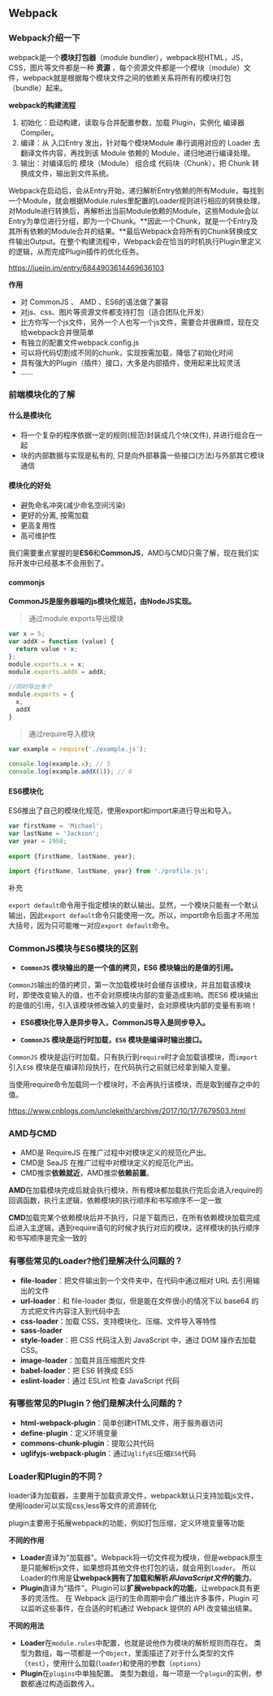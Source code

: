 ## Webpack



### Webpack介绍一下

webpack是一个**模块打包器**（module bundler），webpack视HTML，JS，CSS，图片等文件都是一种 **资源** ，每个资源文件都是一个模块（module）文件，webpack就是根据每个模块文件之间的依赖关系将所有的模块打包（bundle）起来。

**webpack的构建流程**

1. 初始化：启动构建，读取与合并配置参数，加载 Plugin，实例化 编译器Compiler。
2. 编译：从 入口Entry 发出，针对每个模块Module 串行调用对应的 Loader 去翻译文件内容，再找到该 Module 依赖的 Module，递归地进行编译处理。
3. 输出：对编译后的 模块（Module） 组合成 代码块（Chunk），把 Chunk 转换成文件，输出到文件系统。

Webpack在启动后，会从Entry开始，递归解析Entry依赖的所有Module，每找到一个Module，就会根据Module.rules里配置的Loader规则进行相应的转换处理，对Module进行转换后，再解析出当前Module依赖的Module，这些Module会以Entry为单位进行分组，即为一个Chunk。**因此一个Chunk，就是一个Entry及其所有依赖的Module合并的结果。**最后Webpack会将所有的Chunk转换成文件输出Output。在整个构建流程中，Webpack会在恰当的时机执行Plugin里定义的逻辑，从而完成Plugin插件的优化任务。


https://juejin.im/entry/6844903614469636103



**作用**

- 对 CommonJS 、 AMD 、ES6的语法做了兼容
- 对js、css、图片等资源文件都支持打包（适合团队化开发）
- 比方你写一个js文件，另外一个人也写一个js文件，需要合并很麻烦，现在交给webpack合并很简单
- 有独立的配置文件webpack.config.js
- 可以将代码切割成不同的chunk，实现按需加载，降低了初始化时间
- 具有强大的Plugin（插件）接口，大多是内部插件，使用起来比较灵活
- ……







### 前端模块化的了解

#### 什么是模块化

- 将一个复杂的程序依据一定的规则(规范)封装成几个块(文件), 并进行组合在一起
- 块的内部数据与实现是私有的, 只是向外部暴露一些接口(方法)与外部其它模块通信

#### 模块化的好处

- 避免命名冲突(减少命名空间污染)
- 更好的分离, 按需加载
- 更高复用性
- 高可维护性



我们需要重点掌握的是**ES6**和**CommonJS**，AMD与CMD只需了解，现在我们实际开发中已经基本不会用到了。

#### commonjs

**CommonJS是服务器端的js模块化规范，由NodeJS实现。**

> 通过module.exports导出模块

```js
var x = 5;
var addX = function (value) {
  return value + x;
};
module.exports.x = x;
module.exports.addX = addX;
 
//同时导出多个
module.exports = {
  x,
  addX
}
```

> 通过require导入模块

```js
var example = require('./example.js');
 
console.log(example.x); // 5
console.log(example.addX(1)); // 6
```



#### **ES6模块化**

ES6推出了自己的模块化规范，使用export和import来进行导出和导入。

```js
var firstName = 'Michael';
var lastName = 'Jackson';
var year = 1958;
 
export {firstName, lastName, year};
```

```js
import {firstName, lastName, year} from './profile.js';
```
补充

`export default`命令用于指定模块的默认输出。显然，一个模块只能有一个默认输出，因此`export default`命令只能使用一次。所以，import命令后面才不用加大括号，因为只可能唯一对应`export default`命令。







### CommonJS模块与ES6模块的区别

- **`CommonJS` 模块输出的是一个值的拷贝，ES6 模块输出的是值的引用。**

`CommonJS`输出的值的拷贝，第一次加载模块时会缓存该模块，并且加载该模块时，即使改变输入的值，也不会对原模块内部的变量造成影响。而ES6 模块输出的是值的引用，引入该模块修改输入的变量时，会对原模块内部的变量有影响！

* **ES6模块化导入是异步导入，CommonJS导入是同步导入。**

- **`CommonJS` 模块是运行时加载，`ES6` 模块是编译时输出接口。**

`CommonJS` 模块是运行时加载，只有执行到`require`时才会加载该模块，而`import`引入`ES6` 模块是在编译阶段执行，在代码执行之前就已经拿到输入变量。

当使用require命令加载同一个模块时，不会再执行该模块，而是取到缓存之中的值。

https://www.cnblogs.com/unclekeith/archive/2017/10/17/7679503.html


### AMD与CMD

- AMD是 RequireJS 在推广过程中对模块定义的规范化产出。
- CMD是 SeaJS 在推广过程中对模块定义的规范化产出。
- CMD推崇**依赖就近**，AMD推崇**依赖前置**。

**AMD**在加载模块完成后就会执行模块，所有模块都加载执行完后会进入require的回调函数，执行主逻辑，依赖模块的执行顺序和书写顺序不一定一致

**CMD**加载完某个依赖模块后并不执行，只是下载而已，在所有依赖模块加载完成后进入主逻辑，遇到require语句的时候才执行对应的模块，这样模块的执行顺序和书写顺序是完全一致的




### 有哪些常见的Loader?他们是解决什么问题的？

* **file-loader**：把文件输出到一个文件夹中，在代码中通过相对 URL 去引用输出的文件
* **url-loader**：和 file-loader 类似，但是能在文件很小的情况下以 base64 的方式把文件内容注入到代码中去
* **css-loader**：加载 CSS，支持模块化、压缩、文件导入等特性
* **sass-loader**
* **style-loader**：把 CSS 代码注入到 JavaScript 中，通过 DOM 操作去加载 CSS。
* **image-loader**：加载并且压缩图片文件
* **babel-loader**：把 ES6 转换成 ES5
* **eslint-loader**：通过 ESLint 检查 JavaScript 代码





### 有哪些常见的Plugin？他们是解决什么问题的？

* **html-webpack-plugin**：简单创建HTML文件，用于服务器访问
* **define-plugin**：定义环境变量
* **commons-chunk-plugin**：提取公共代码
* **uglifyjs-webpack-plugin**：通过`UglifyES`压缩`ES6`代码





### Loader和Plugin的不同？

loader译为加载器，主要用于加载资源文件，webpack默认只支持加载js文件，使用loader可以实现css,less等文件的资源转化 

plugin主要用于拓展webpack的功能，例如打包压缩，定义环境变量等功能




**不同的作用**

- **Loader**直译为"加载器"。Webpack将一切文件视为模块，但是webpack原生是只能解析js文件，如果想将其他文件也打包的话，就会用到`loader`。 所以Loader的作用是**让webpack拥有了加载和解析*非JavaScript文件*的能力**。
- **Plugin**直译为"插件"。Plugin可以**扩展webpack的功能**，让webpack具有更多的灵活性。 在 Webpack 运行的生命周期中会广播出许多事件，Plugin 可以监听这些事件，在合适的时机通过 Webpack 提供的 API 改变输出结果。

**不同的用法**

- **Loader**在`module.rules`中配置，也就是说他作为模块的解析规则而存在。 类型为数组，每一项都是一个`Object`，里面描述了对于什么类型的文件（`test`），使用什么加载(`loader`)和使用的参数（`options`）
- **Plugin**在`plugins`中单独配置。 类型为数组，每一项是一个`plugin`的实例，参数都通过构造函数传入。





